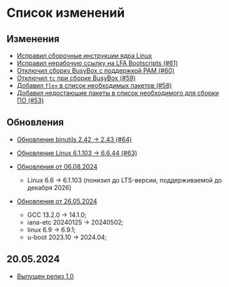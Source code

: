 # Список изменений

<!--

## Изменения

## Добавления

## Обновления пакетов

-->

## Изменения

- [Исправил сборочные инструкции ядра Linux](https://github.com/Linux-for-ARM/handbook/commit/ee1060dac08d1e5a699e4c579e3223f9a8ddeb30)
- [Исправил нерабочую ссылку на LFA Bootscripts (#61)](https://github.com/Linux-for-ARM/handbook/pull/61)
- [Отключил сборку BusyBox с поддержкой PAM (#60)](https://github.com/Linux-for-ARM/handbook/pull/60)
- [Отключил `tc` при сборке BusyBox (#59)](https://github.com/Linux-for-ARM/handbook/pull/59)
- [Добавил `flex` в список необходимых пакетов (#58)](https://github.com/Linux-for-ARM/handbook/pull/58)
- [Добавил недостающие пакеты в список необходимого для сборки ПО (#53)](https://github.com/Linux-for-ARM/handbook/pull/53)

## Обновления

- [Обновление binutils 2.42 -> 2.43 (#64)](https://github.com/Linux-for-ARM/handbook/pull/64)
- [Обновление Linux 6.1.103 -> 6.6.44 (#63)](https://github.com/Linux-for-ARM/handbook/pull/63)

- [Обновления от 06.08.2024](https://github.com/Linux-for-ARM/handbook/commit/048ca618307d92f209ea92de8ba4f920bb44f3f2)
  - Linux 6.6 -> 6.1.103 (понизил до LTS-версии, поддерживаемой до декабря 2026)

- [Обновления от 26.05.2024](https://github.com/Linux-for-ARM/handbook/pull/54)
  - GCC 13.2.0 -> 14.1.0;
  - iana-etc 20240125 -> 20240502;
  - linux 6.9 -> 6.9.1;
  - u-boot 2023.10 -> 2024.04;

## 20.05.2024

- [Выпущен релиз 1.0](https://github.com/Linux-for-ARM/handbook/releases/tag/v1.0.0)
